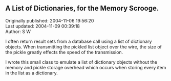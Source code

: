## A List of Dictionaries, for the Memory Scrooge.  
Originally published: 2004-11-06 19:56:20  
Last updated: 2004-11-09 00:39:18  
Author: S W  
  
I often return result sets from a database call using a list of dictionary objects. When transmitting the pickled list object over the wire, the size of the pickle greatly effects the speed of the transmission.

I wrote this small class to emulate a list of dictionary objects without the memory and pickle storage overhead which occurs when storing every item in the list as a dictionary.